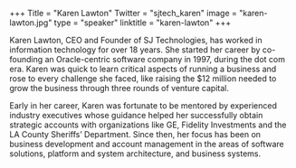 +++
Title = "Karen Lawton"
Twitter = "sjtech_karen"
image = "karen-lawton.jpg"
type = "speaker"
linktitle = "karen-lawton"
+++

Karen Lawton, CEO and Founder of SJ Technologies, has worked in information technology for over 18 years. She started her career by co-founding an Oracle-centric software company in 1997, during the dot com era. Karen was quick to learn critical aspects of running a  business and rose to every challenge she faced, like raising the $12 million needed to grow the business through three rounds of venture capital.

Early in her career, Karen was fortunate to be mentored by experienced industry executives whose guidance helped her successfully obtain strategic accounts with organizations like GE, Fidelity Investments and the LA County Sheriffs’ Department. Since then, her focus has been on business development and account management in the areas of software solutions, platform and system architecture, and business systems.
